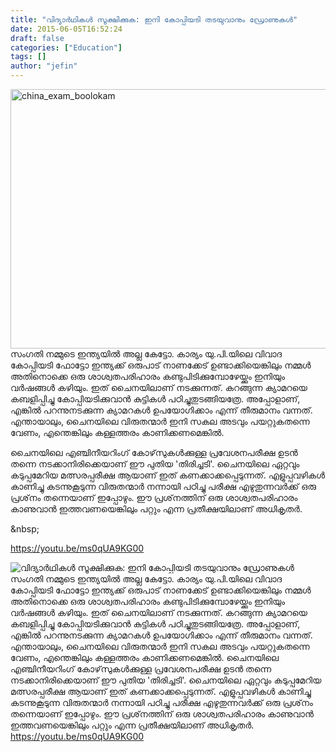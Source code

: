 ```yaml
---
title: "വിദ്യാര്‍ഥികള്‍ സൂക്ഷിക്കുക: ഇനി കോപ്പിയടി തടയുവാനും ഡ്രോണുകള്‍"
date: 2015-06-05T16:52:24
draft: false
categories: ["Education"]
tags: []
author: "jefin"
---
```


<a href="https://cdn.boolokam.com/articles/2015/06/china_exam_boolokam.jpg"><img class="aligncenter size-full wp-image-206755" src="https://cdn.boolokam.com/articles/2015/06/china_exam_boolokam.jpg" alt="china_exam_boolokam" width="620" height="415" /></a>
സംഗതി നമ്മുടെ ഇന്ത്യയില്‍ അല്ല കേട്ടോ. കാര്യം യു.പി.യിലെ വിവാദ കോപ്പിയടി ഫോട്ടോ ഇന്ത്യക്ക് ഒരുപാട് നാണക്കേട് ഉണ്ടാക്കിയെങ്കിലും നമ്മള്‍ അതിനൊക്കെ ഒരു ശാശ്വതപരിഹാരം കണ്ടുപിടിക്കുമ്പോഴേയ്ക്കും ഇനിയും വര്‍ഷങ്ങള്‍ കഴിയും. ഇത് ചൈനയിലാണ് നടക്കുന്നത്. കറങ്ങുന്ന ക്യാമറയെ കബളിപ്പിച്ചു കോപ്പിയടിക്കുവാന്‍ കുട്ടികള്‍ പഠിച്ചുതുടങ്ങിയത്രേ. അപ്പോളാണ്, എങ്കില്‍ പറന്നുനടക്കുന്ന ക്യാമറകള്‍ ഉപയോഗിക്കാം എന്ന് തീരുമാനം വന്നത്. എന്തായാലും, ചൈനയിലെ വിരുതന്മാര്‍ ഇനി സകല അടവും പയറ്റുകതന്നെ വേണം, എന്തെങ്കിലും കള്ളത്തരം കാണിക്കണമെങ്കില്‍.

ചൈനയിലെ എഞ്ചിനീയറിംഗ് കോഴ്‌സുകള്‍ക്കുള്ള പ്രവേശനപരീക്ഷ ഉടന്‍ തന്നെ നടക്കാനിരിക്കെയാണ് ഈ പുതിയ 'തിരിച്ചടി'. ചൈനയിലെ ഏറ്റവും കടുപ്പമേറിയ മത്സരപ്പരീക്ഷ ആയാണ് ഇത് കണക്കാക്കപ്പെടുന്നത്. എളുപ്പവഴികള്‍ കാണിച്ചു കടന്നുകൂടുന്ന വിരുതന്മാര്‍ നന്നായി പഠിച്ചു പരീക്ഷ എഴുതുന്നവര്‍ക്ക് ഒരു പ്രശ്‌നം തന്നെയാണ് ഇപ്പോഴും. ഈ പ്രശ്‌നത്തിന് ഒരു ശാശ്വതപരിഹാരം കാണുവാന്‍ ഇത്തവണയെങ്കിലും പറ്റും എന്ന പ്രതീക്ഷയിലാണ് അധികൃതര്‍.

&amp;nbsp;

https://youtu.be/ms0qUA9KG00


![വിദ്യാര്‍ഥികള്‍ സൂക്ഷിക്കുക: ഇനി കോപ്പിയടി തടയുവാനും ഡ്രോണുകള്‍](https://cdn.boolokam.com/articles/2015/06/china_exam_boolokam.jpg)[](https://cdn.boolokam.com/articles/2015/06/china_exam_boolokam.jpg) സംഗതി നമ്മുടെ ഇന്ത്യയില്‍ അല്ല കേട്ടോ. കാര്യം യു.പി.യിലെ വിവാദ കോപ്പിയടി ഫോട്ടോ ഇന്ത്യക്ക് ഒരുപാട് നാണക്കേട് ഉണ്ടാക്കിയെങ്കിലും നമ്മള്‍ അതിനൊക്കെ ഒരു ശാശ്വതപരിഹാരം കണ്ടുപിടിക്കുമ്പോഴേയ്ക്കും ഇനിയും വര്‍ഷങ്ങള്‍ കഴിയും. ഇത് ചൈനയിലാണ് നടക്കുന്നത്. കറങ്ങുന്ന ക്യാമറയെ കബളിപ്പിച്ചു കോപ്പിയടിക്കുവാന്‍ കുട്ടികള്‍ പഠിച്ചുതുടങ്ങിയത്രേ. അപ്പോളാണ്, എങ്കില്‍ പറന്നുനടക്കുന്ന ക്യാമറകള്‍ ഉപയോഗിക്കാം എന്ന് തീരുമാനം വന്നത്. എന്തായാലും, ചൈനയിലെ വിരുതന്മാര്‍ ഇനി സകല അടവും പയറ്റുകതന്നെ വേണം, എന്തെങ്കിലും കള്ളത്തരം കാണിക്കണമെങ്കില്‍. ചൈനയിലെ എഞ്ചിനീയറിംഗ് കോഴ്‌സുകള്‍ക്കുള്ള പ്രവേശനപരീക്ഷ ഉടന്‍ തന്നെ നടക്കാനിരിക്കെയാണ് ഈ പുതിയ 'തിരിച്ചടി'. ചൈനയിലെ ഏറ്റവും കടുപ്പമേറിയ മത്സരപ്പരീക്ഷ ആയാണ് ഇത് കണക്കാക്കപ്പെടുന്നത്. എളുപ്പവഴികള്‍ കാണിച്ചു കടന്നുകൂടുന്ന വിരുതന്മാര്‍ നന്നായി പഠിച്ചു പരീക്ഷ എഴുതുന്നവര്‍ക്ക് ഒരു പ്രശ്‌നം തന്നെയാണ് ഇപ്പോഴും. ഈ പ്രശ്‌നത്തിന് ഒരു ശാശ്വതപരിഹാരം കാണുവാന്‍ ഇത്തവണയെങ്കിലും പറ്റും എന്ന പ്രതീക്ഷയിലാണ് അധികൃതര്‍. &nbsp; https://youtu.be/ms0qUA9KG00
